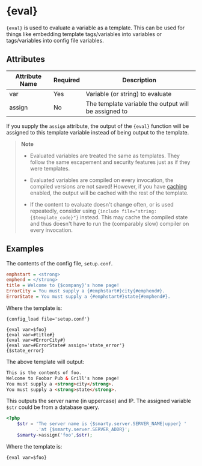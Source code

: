 # {eval}

`{eval}` is used to evaluate a variable as a template. This can be used
for things like embedding template tags/variables into variables or
tags/variables into config file variables.

## Attributes

| Attribute Name | Required | Description                                          |
|----------------|----------|------------------------------------------------------|
| var            | Yes      | Variable (or string) to evaluate                     |
| assign         | No       | The template variable the output will be assigned to |

If you supply the `assign` attribute, the output of the `{eval}`
function will be assigned to this template variable instead of being
output to the template.

> **Note**
>
> -   Evaluated variables are treated the same as templates. They follow
>     the same escapement and security features just as if they were
>     templates.
>
> -   Evaluated variables are compiled on every invocation, the compiled
>     versions are not saved! However, if you have [caching](../../api/caching/basics.md)
>     enabled, the output will be cached with the rest of the template.
>
> -   If the content to evaluate doesn't change often, or is used
>     repeatedly, consider using
>     `{include file="string:{$template_code}"}` instead. This may cache
>     the compiled state and thus doesn't have to run the (comparably
>     slow) compiler on every invocation.

## Examples

The contents of the config file, `setup.conf`.

```ini
emphstart = <strong>
emphend = </strong>
title = Welcome to {$company}'s home page!
ErrorCity = You must supply a {#emphstart#}city{#emphend#}.
ErrorState = You must supply a {#emphstart#}state{#emphend#}.
```

Where the template is:

```smarty
{config_load file='setup.conf'}

{eval var=$foo}
{eval var=#title#}
{eval var=#ErrorCity#}
{eval var=#ErrorState# assign='state_error'}
{$state_error}
```
      
The above template will output:

```html
This is the contents of foo.
Welcome to Foobar Pub & Grill's home page!
You must supply a <strong>city</strong>.
You must supply a <strong>state</strong>.
```

This outputs the server name (in uppercase) and IP. The assigned
variable `$str` could be from a database query.

```php
<?php
    $str = 'The server name is {$smarty.server.SERVER_NAME|upper} '
           .'at {$smarty.server.SERVER_ADDR}';
    $smarty->assign('foo',$str);
```

Where the template is:

```smarty
{eval var=$foo}
```
